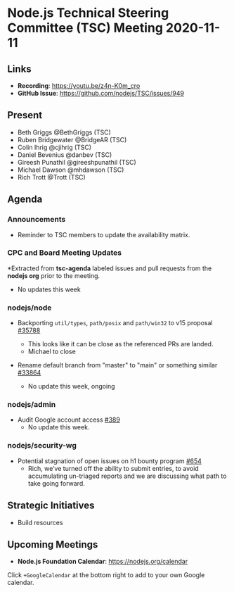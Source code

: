 # Node.js Technical Steering Committee (TSC) Meeting 2020-11-11

## Links

* **Recording**: <https://youtu.be/z4n-K0m_cro>
* **GitHub Issue**: <https://github.com/nodejs/TSC/issues/949>

## Present

* Beth Griggs @BethGriggs (TSC)
* Ruben Bridgewater @BridgeAR (TSC)
* Colin Ihrig @cjihrig (TSC)
* Daniel Bevenius @danbev (TSC)
* Gireesh Punathil @gireeshpunathil (TSC)
* Michael Dawson @mhdawson (TSC)
* Rich Trott @Trott (TSC)

## Agenda

### Announcements

* Reminder to TSC members to update the availability matrix.

### CPC and Board Meeting Updates

\*Extracted from **tsc-agenda** labeled issues and pull requests from the **nodejs org** prior to the meeting.

* No updates this week

### nodejs/node

* Backporting `util/types`, `path/posix` and `path/win32` to v15 proposal [#35788](https://github.com/nodejs/node/issues/35788)
  * This looks like it can be close as the referenced PRs are landed.
  * Michael to close

* Rename default branch from "master" to "main" or something similar [#33864](https://github.com/nodejs/node/issues/33864)
  * No update this week, ongoing

### nodejs/admin

* Audit Google account access [#389](https://github.com/nodejs/admin/issues/389)
  * No update this week.

### nodejs/security-wg

* Potential stagnation of open issues on h1 bounty program [#654](https://github.com/nodejs/security-wg/issues/654)
  * Rich, we’ve turned off the ability to submit entries, to avoid accumulating
    un-triaged reports and we are discussing what path to take going forward.

## Strategic Initiatives

* Build resources

## Upcoming Meetings

* **Node.js Foundation Calendar**: <https://nodejs.org/calendar>

Click `+GoogleCalendar` at the bottom right to add to your own Google calendar.
